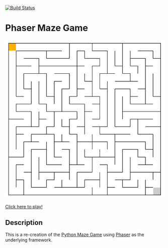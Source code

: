 [![Build Status](https://travis-ci.org/WJXHenry/Phaser-Maze-Game.svg?branch=master)](https://travis-ci.org/WJXHenry/Phaser-Maze-Game)

# Phaser Maze Game

[![Phaser Maze Game](/Phaser_Maze_Game.png)]((https://wjxhenry.github.io/Phaser-Maze-Game))

[Click here to play!](https://wjxhenry.github.io/Phaser-Maze-Game)

## Description

This is a re-creation of the [Python Maze Game](https://github.com/WJXHenry/Python-Maze-Game) using [Phaser](https://phaser.io/phaser3) as the underlying framework.